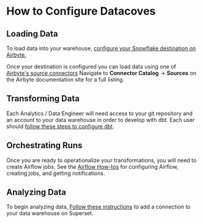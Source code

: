 # How to Configure Datacoves

## Loading Data <!-- {docsify-ignore} -->

To load data into your warehouse, [configure your Snowflake destination on Airbyte.](https://docs.airbyte.com/integrations/destinations/snowflake)

Once your destination is configured you can load data using one of [Airbyte's source connectors](https://docs.airbyte.com/quickstart/add-a-source) Navigate to **Connector Catalog** -> **Sources** on the Airbyte documentation site for a full listing.

## Transforming Data <!-- {docsify-ignore} -->

Each Analytics / Data Engineer will need access to your git repository and an account to your data warehouse in order to develop with dbt. Each user should [follow these steps to configure dbt](how-tos/vscode/initial.md).

## Orchestrating Runs <!-- {docsify-ignore} -->

Once you are ready to operationalize your transformations, you will need to create Airflow jobs. See the [Airflow How-tos](/how-tos/airflow/) for configuring Airflow, creating jobs, and getting notifications.

## Analyzing Data <!-- {docsify-ignore} -->

To begin analyzing data, [Follow these instructions](/how-tos/superset/analyze.md) to add a connection to your data warehouse on Superset.
